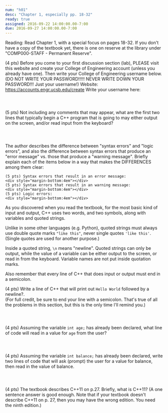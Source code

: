 ```yaml
---
num: "h01"
desc: "Chapter 1, especially pp. 18-32"
ready: true
assigned: 2016-09-22 14:00:00.00-7:00
due: 2016-09-27 14:00:00.00-7:00
---
```

Reading: Read Chapter 1, with a special focus on pages 18-32.    If you don't have a copy of the textbook yet, there is one on reserve at the library under "COMP000-STAFF - Permanent Reserve".

(4 pts) Before you come to your first discussion section (lab), PLEASE visit this website and create your College of Engineering account (unless you already have one).  Then write your College of Engineering username below. (DO NOT WRITE YOUR PASSWORD!!!!!  NEVER WRITE DOWN YOUR PASSWORD!!! Just your username!)
Website: <https://accounts.engr.ucsb.edu/create>
Write your username here:
	<div style="margin-bottom:4em"></div>

(5 pts) Not including any comments that may appear, what are the first two lines that typically begin a C++ program that is going to may either output on the screen, and/or read input from the keyboard?
 <div style="margin-bottom:4em"></div>


The author describes the difference between "syntax errors" and "logic errors", and also the difference between syntax errors that produce an "error message" vs. those that produce a "warning message".    Briefly explain each of the items below in a way that makes the DIFFERENCES among them clear:

	(5 pts) Syntax errors that result in an error message:
	<div style="margin-bottom:4em"></div>
	(5 pts) Syntax errors that result in an warning message:
	<div style="margin-bottom:4em"></div>
	(5 pts) Logic errors:
	<div style="margin-bottom:4em"></div>

As you discovered when you read the textbook, for the most basic kind of input and output, C++ uses two words, and two symbols, along with variables and quoted strings.    

Unlike in some other languages (e.g. Python), quoted strings must always use double quote marks `"like this"`, never single quotes `'like this'`.    (Single quotes are used for another purpose.)     

Inside a quoted string, `\n` means "newline".   Quoted strings can only be output, while the value of a variable can be either output to the screen, or read in from the keyboard.  Variable names are not put inside quotation marks.  

Also remember that every line of C++ that does input or output must end in a semicolon.

(4 pts) Write a line of C++ that will print out `Hello World` followed by a newline?.  
(For full credit, be sure to end your line with a semicolon.   That's true of all the problems in this section, but this is the only time I'll remind you.)
	<div style="margin-bottom:4em"></div>

(4 pts) Assuming the variable `int age;` has already been declared, what line of code will read in a value for `age` from the user?
	<div style="margin-bottom:4em"></div>

(4 pts) Assuming the variable `int balance;` has already been declared, write two lines of code that will ask (prompt) the user for a value for balance, then read in the value of balance.
	<div style="margin-bottom:4em"></div>

(4 pts) The textbook describes C++11 on p.27.  Briefly, what is C++11? (A one sentence answer is good enough.  Note that if your textbook doesn't describe C++11 on p. 27, then you may have the wrong edition.  You need the ninth edition.)
	<div style="margin-bottom:4em"></div>


